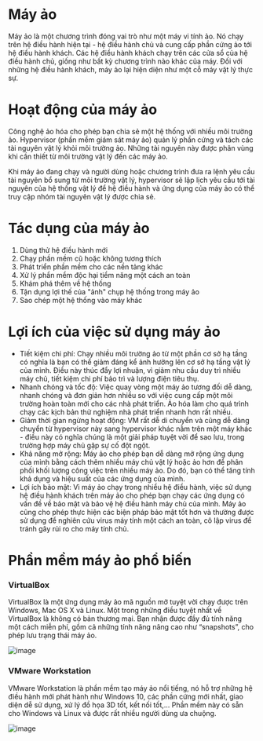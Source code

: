 # Máy ảo

Máy ảo là một chương trình đóng vai trò như một máy vi tính ảo. Nó chạy trên hệ điều hành hiện tại - hệ điều hành chủ và cung cấp phần cứng ảo tới hệ điều hành khách. Các hệ điều hành khách chạy trên các cửa sổ của hệ điều hành chủ, giống như bất kỳ chương trình nào khác của máy. Đối với những hệ điều hành khách, máy ảo lại hiện diện như một cỗ máy vật lý thực sự.

# Hoạt động của máy ảo

Công nghệ ảo hóa cho phép bạn chia sẻ một hệ thống với nhiều môi trường ảo. Hypervisor (phần mềm giám sát máy ảo) quản lý phần cứng và tách các tài nguyên vật lý khỏi môi trường ảo. Những tài nguyên này được phân vùng khi cần thiết từ môi trường vật lý đến các máy ảo.

Khi máy ảo đang chạy và người dùng hoặc chương trình đưa ra lệnh yêu cầu tài nguyên bổ sung từ môi trường vật lý, hypervisor sẽ lập lịch yêu cầu tới tài nguyên của hệ thống vật lý để hệ điều hành và ứng dụng của máy ảo có thể truy cập nhóm tài nguyên vật lý được chia sẻ.

# Tác dụng của máy ảo

1. Dùng thử hệ điều hành mới
2. Chạy phần mềm cũ hoặc không tương thích
3. Phát triển phần mềm cho các nền tảng khác
4. Xử lý phần mềm độc hại tiềm năng một cách an toàn
5. Khám phá thêm về hệ thống
6. Tận dụng lợi thế của "ảnh" chụp hệ thống trong máy ảo
7. Sao chép một hệ thống vào máy khác

# Lợi ích của việc sử dụng máy ảo

- Tiết kiệm chi phí: Chạy nhiều môi trường ảo từ một phần cơ sở hạ tầng có nghĩa là bạn có thể giảm đáng kể ảnh hưởng lên cơ sở hạ tầng vật lý của mình. Điều này thúc đẩy lợi nhuận, vì giảm nhu cầu duy trì nhiều máy chủ, tiết kiệm chi phí bảo trì và lượng điện tiêu thụ.
- Nhanh chóng và tốc độ: Việc quay vòng một máy ảo tương đối dễ dàng, nhanh chóng và đơn giản hơn nhiều so với việc cung cấp một môi trường hoàn toàn mới cho các nhà phát triển. Ảo hóa làm cho quá trình chạy các kịch bản thử nghiệm nhà phát triển nhanh hơn rất nhiều.
- Giảm thời gian ngừng hoạt động: VM rất dễ di chuyển và cũng dễ dàng chuyển từ hypervisor này sang hypervisor khác nằm trên một máy khác - điều này có nghĩa chúng là một giải pháp tuyệt vời để sao lưu, trong trường hợp máy chủ gặp sự cố đột ngột.
- Khả năng mở rộng: Máy ảo cho phép bạn dễ dàng mở rộng ứng dụng của mình bằng cách thêm nhiều máy chủ vật lý hoặc ảo hơn để phân phối khối lượng công việc trên nhiều máy ảo. Do đó, bạn có thể tăng tính khả dụng và hiệu suất của các ứng dụng của mình.
- Lợi ích bảo mật: Vì máy ảo chạy trong nhiều hệ điều hành, việc sử dụng hệ điều hành khách trên máy ảo cho phép bạn chạy các ứng dụng có vấn đề về bảo mật và bảo vệ hệ điều hành máy chủ của mình. Máy ảo cũng cho phép thực hiện các biện pháp bảo mật tốt hơn và thường được sử dụng để nghiên cứu virus máy tính một cách an toàn, cô lập virus để tránh gây rủi ro cho máy tính chủ.

# Phần mềm máy ảo phổ biến

### VirtualBox
VirtualBox là một ứng dụng máy ảo mã nguồn mở tuyệt vời chạy được trên Windows, Mac OS X và Linux. Một trong những điều tuyệt nhất về VirtualBox là không có bản thương mại. Bạn nhận được đầy đủ tính năng một cách miễn phí, gồm cả những tính năng nâng cao như “snapshots”, cho phép lưu trạng thái máy ảo.

![image](https://user-images.githubusercontent.com/111716161/187020686-c33b86ca-8f90-4591-8954-38e05059cbcd.png)

### VMware Workstation
VMware Workstation là phần mềm tạo máy ảo nổi tiếng, nó hỗ trợ những hệ điều hành mới phát hành như Windows 10, các phần cứng mới nhất, giao diện dễ sử dụng, xử lý đồ họa 3D tốt, kết nối tốt,... Phần mềm này có sẵn cho Windows và Linux và được rất nhiều người dùng ưa chuộng.

![image](https://user-images.githubusercontent.com/111716161/187020469-6170af35-e2b6-4368-89ed-93f183a2bc94.png)

